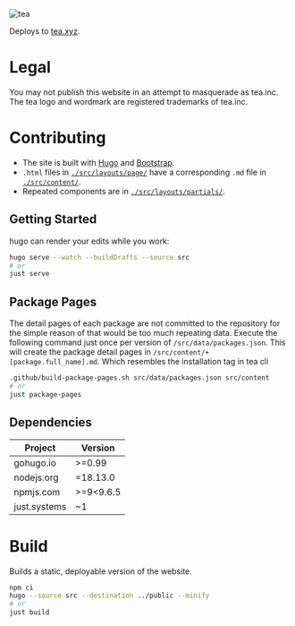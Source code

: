 ![tea](https://tea.xyz/banner.png)

Deploys to [tea.xyz].

# Legal

You may not publish this website in an attempt to masquerade as tea.inc.
The tea logo and wordmark are registered trademarks of tea.inc.

# Contributing

* The site is built with [Hugo] and [Bootstrap].
* `.html` files in [`./src/layouts/page/`] have a corresponding `.md` file in [`./src/content/`].
* Repeated components are in [`./src/layouts/partials/`].

## Getting Started

hugo can render your edits while you work:

```sh
hugo serve --watch --buildDrafts --source src
# or
just serve
```

## Package Pages

The detail pages of each package are not committed to the repository for the
simple reason of that would be too much repeating data.
Execute the following command just once per version of
`/src/data/packages.json`. This will create the package detail pages in
`/src/content/+[package.full_name].md`.
Which resembles the installation tag in tea cli

```sh
.github/build-package-pages.sh src/data/packages.json src/content
# or
just package-pages
```

## Dependencies

| Project      |  Version   |
|--------------|------------|
| gohugo.io    |  >=0.99    |
| nodejs.org   |  =18.13.0  |
| npmjs.com    |  >=9<9.6.5 |
| just.systems |  ~1        |

# Build

Builds a static, deployable version of the website.

```sh
npm ci
hugo --source src --destination ../public --minify
# or
just build
```

[tea.xyz]: https://tea.xyz
[Bootstrap]: https://getbootstrap.com/docs/5.2/getting-started/introduction/
[Hugo]: https://gohugo.io/documentation/
[`./src/layouts/page/`]: src/layouts/page
[`./src/content/`]: src/content
[`./src/layouts/partials/`]: src/layouts/partials
